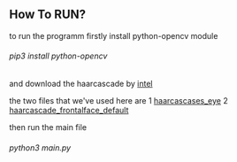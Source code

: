 
## How To RUN?
to run the programm firstly install python-opencv module
###### pip3 install python-opencv


and download the haarcascade by [intel](https://github.com/opencv/opencv/tree/master/data/haarcascades)

the two files that we've used here are 1 [haarcascases_eye](https://github.com/opencv/opencv/blob/master/data/haarcascades/haarcascade_eye.xml)
2 [haarcascade_frontalface_default](https://github.com/opencv/opencv/blob/master/data/haarcascades/haarcascade_frontalface_default.xml)

then run the main file 
###### python3 main.py 
